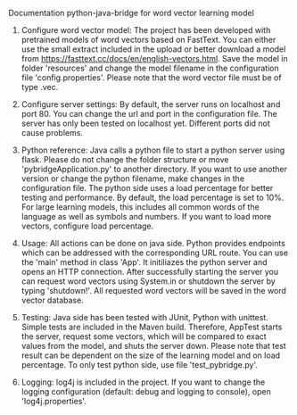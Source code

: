 Documentation python-java-bridge for word vector learning model

1. Configure word vector model:
	The project has been developed with pretrained models of word vectors based on FastText.
	You can either use the small extract included in the upload or better download a model from https://fasttext.cc/docs/en/english-vectors.html.
	Save the model in folder 'resources' and change the model filename in the configuration file 'config.properties'.
	Please note that the word vector file must be of type .vec.

2. Configure server settings:
	By default, the server runs on localhost and port 80.
	You can change the url and port in the configuration file.
	The server has only been tested on localhost yet. Different ports did not cause problems.

3. Python reference:
	Java calls a python file to start a python server using flask.
	Please do not change the folder structure or move 'pybridgeApplication.py' to another directory.
	If you want to use another version or change the python filename, make changes in the configuration file.
	The python side uses a load percentage for better testing and performance.
	By default, the load percentage is set to 10%. For large learning models, this includes all common words of the language as well as symbols and numbers.
	If you want to load more vectors, configure load percentage.

4. Usage:
	All actions can be done on java side. Python provides endpoints which can be addressed with the corresponding URL route.
	You can use the 'main' method in class 'App'.
	It initiliazes the python server and opens an HTTP connection.
	After successfully starting the server you can request word vectors using System.in or shutdown the server by typing 'shutdown!'.
	All requested word vectors will be saved in the word vector database.

5. Testing:
	Java side has been tested with JUnit, Python with unittest.
	Simple tests are included in the Maven build.
	Therefore, AppTest starts the server, request some vectors, which will be compared to exact values from the model, and shuts the server down.
	Please note that test result can be dependent on the size of the learning model and on load percentage.
	To only test python side, use file 'test_pybridge.py'.

6. Logging:
	log4j is included in the project.
	If you want to change the logging configuration (default: debug and logging to console), open 'log4j.properties'.